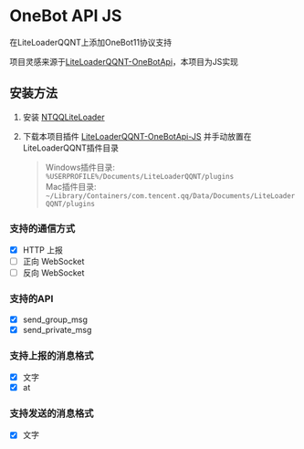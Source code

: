 # OneBot API JS

在LiteLoaderQQNT上添加OneBot11协议支持

项目灵感来源于[LiteLoaderQQNT-OneBotApi](https://github.com/linyuchen/LiteLoaderQQNT-OneBotApi)，本项目为JS实现

## 安装方法

1. 安装 [NTQQLiteLoader](https://github.com/LiteLoaderQQNT/LiteLoaderQQNT)
2. 下载本项目插件 [LiteLoaderQQNT-OneBotApi-JS](https://github.com/2891954521/LiteLoaderQQNT-OneBotApi-JS) 并手动放置在LiteLoaderQQNT插件目录

   > Windows插件目录: `%USERPROFILE%/Documents/LiteLoaderQQNT/plugins`  
   > Mac插件目录: `~/Library/Containers/com.tencent.qq/Data/Documents/LiteLoaderQQNT/plugins`

### 支持的通信方式

* [X] HTTP 上报
* [ ] 正向 WebSocket
* [ ] 反向 WebSocket

### 支持的API

- [X] send_group_msg
- [X] send_private_msg

### 支持上报的消息格式

- [X] 文字
- [X] at

### 支持发送的消息格式

* [X] 文字
